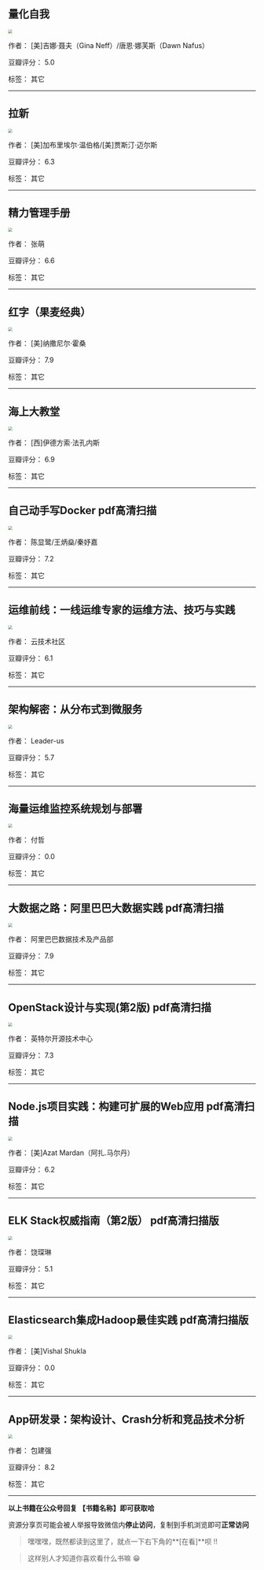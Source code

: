 ## 量化自我

<img src="https://www.aibooks.cc/wp-content/uploads/2020/02/2020022808244433.jpg" style="zoom:50%;" />

作者： [美]吉娜·聂夫（Gina Neff）/唐恩·娜芙斯（Dawn Nafus）

豆瓣评分：  5.0

标签： 其它


---

## 拉新

<img src="https://www.aibooks.cc/wp-content/uploads/2020/02/2020022808190227.jpg" style="zoom:50%;" />

作者： [美]加布里埃尔·温伯格/[美]贾斯汀·迈尔斯 

豆瓣评分：  6.3

标签： 其它


---

## 精力管理手册

<img src="https://www.aibooks.cc/wp-content/uploads/2020/02/2020022808134380.jpg" style="zoom:50%;" />

作者： 张萌

豆瓣评分：  6.6

标签： 其它


---

## 红字（果麦经典）

<img src="https://www.aibooks.cc/wp-content/uploads/2020/02/202002280808335.jpg" style="zoom:50%;" />

作者： [美]纳撒尼尔·霍桑 

豆瓣评分：  7.9

标签： 其它


---

## 海上大教堂

<img src="https://www.aibooks.cc/wp-content/uploads/2020/02/2020022808004567.jpg" style="zoom:50%;" />

作者： [西]伊德方索·法孔内斯

豆瓣评分：  6.9

标签： 其它


---

## 自己动手写Docker pdf高清扫描

<img src="https://www.aibooks.cc/wp-content/uploads/2020/02/2020022807570026.jpg" style="zoom:50%;" />

作者： 陈显鹭/王炳燊/秦妤嘉

豆瓣评分：  7.2

标签： 其它


---

## 运维前线：一线运维专家的运维方法、技巧与实践

<img src="https://www.aibooks.cc/wp-content/uploads/2020/02/2020022807515226.jpg" style="zoom:50%;" />

作者： 云技术社区

豆瓣评分：  6.1

标签： 其它


---

## 架构解密：从分布式到微服务

<img src="https://www.aibooks.cc/wp-content/uploads/2020/02/2020022807474490.jpg" style="zoom:50%;" />

作者： Leader-us 

豆瓣评分：  5.7

标签： 其它


---

## 海量运维监控系统规划与部署

<img src="https://www.aibooks.cc/wp-content/uploads/2020/02/202002280742584.jpg" style="zoom:50%;" />

作者： 付哲 

豆瓣评分：  0.0

标签： 其它


---

## 大数据之路：阿里巴巴大数据实践 pdf高清扫描

<img src="https://www.aibooks.cc/wp-content/uploads/2020/02/20200228073618100.jpg" style="zoom:50%;" />

作者： 阿里巴巴数据技术及产品部 

豆瓣评分：  7.9

标签： 其它


---

## OpenStack设计与实现(第2版) pdf高清扫描

<img src="https://www.aibooks.cc/wp-content/uploads/2020/02/202002280732356.jpg" style="zoom:50%;" />

作者： 英特尔开源技术中心 

豆瓣评分：  7.3

标签： 其它


---

## Node.js项目实践：构建可扩展的Web应用 pdf高清扫描

<img src="https://www.aibooks.cc/wp-content/uploads/2020/02/2020022807283124.jpg" style="zoom:50%;" />

作者： [美]Azat Mardan（阿扎.马尔丹）

豆瓣评分：  6.2

标签： 其它


---

## ELK Stack权威指南（第2版） pdf高清扫描版

<img src="https://www.aibooks.cc/wp-content/uploads/2020/02/2020022807233621.jpg" style="zoom:50%;" />

作者： 饶琛琳

豆瓣评分：  5.1

标签： 其它


---

## Elasticsearch集成Hadoop最佳实践 pdf高清扫描版

<img src="https://www.aibooks.cc/wp-content/uploads/2020/02/2020022807135740.jpg" style="zoom:50%;" />

作者： [美]Vishal Shukla

豆瓣评分：  0.0

标签： 其它


---

## App研发录：架构设计、Crash分析和竞品技术分析

<img src="https://www.aibooks.cc/wp-content/uploads/2020/02/2020022807084395.jpg" style="zoom:50%;" />

作者： 包建强

豆瓣评分：  8.2

标签： 其它


---


**以上书籍在公众号回复 【书籍名称】即可获取哈** 


资源分享页可能会被人举报导致微信内**停止访问**，复制到手机浏览即可**正常访问**


> 嘿嘿嘿，既然都读到这里了，就点一下右下角的**[在看]**呗 !!

> 

> 这样别人才知道你喜欢看什么书嘛 😁

